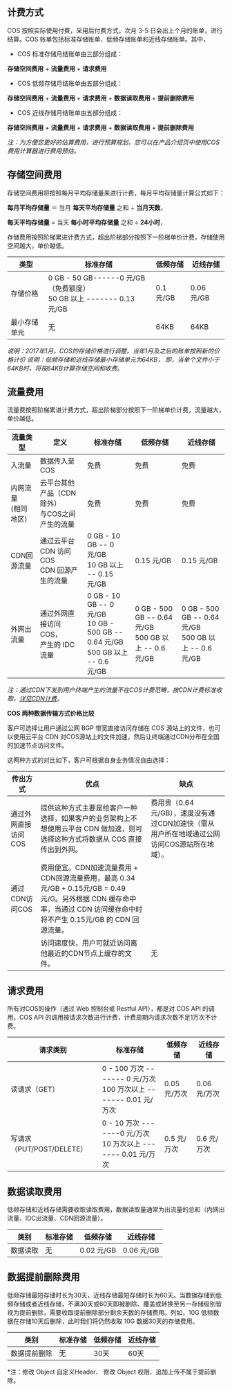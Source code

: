 ## 计费方式

COS 按照实际使用付费，采用后付费方式，次月 3-5 日会出上个月的账单，进行结算。COS 账单包括标准存储账单、低频存储账单和近线存储账单。其中，

* COS 标准存储月结账单由三部分组成：

**存储空间费用** + **流量费用** + **请求费用**

* COS 低频存储月结账单由五部分组成：

**存储空间费用** + **流量费用** + **请求费用** + **数据读取费用** + **提前删除费用** 

* COS 近线存储月结账单由五部分组成：

**存储空间费用** + **流量费用** + **请求费用** + **数据读取费用** + **提前删除费用** 

*注：为方便您更好的估算费用，进行预算规划，您可以在产品介绍页中使用COS费用计算器进行费用预估。*

## 存储空间费用

存储空间费用将按照每月平均存储量来进行计费，每月平均存储量计算公式如下：

**每月平均存储量** ＝ 当月 **每天平均存储量** 之和 ÷  **当月天数**，

**每天平均存储量** = 当天 **每小时平均存储量** 之和 ÷ **24小时**，

存储费用按照阶梯累进计费方式，超出阶梯部分按照下一阶梯单价计费，存储使用空间越大，单价越低。

| 类型  | 标准存储  |  低频存储  |  近线存储 |
| ------------ | ------------ | ------- | -------- |
| 存储价格 | 0 GB - 50 GB------0 元/GB（免费额度）</br> 50 GB 以上 ------- 0.13 元/GB|   0.1 元/GB | 0.06 元/GB |
| 最小存储单元 | 无 | 64KB | 64KB |

*说明：2017年1月，COS的存储价格进行调整。当年1月及之后的账单按照新的价格计价*
*说明：低频存储和近线存储最小存储单元为64KB， 即，当单个文件小于64KB时，将按64KB计算存储空间和收费。* 
  
## 流量费用

流量费按照阶梯累进计费方式，超出阶梯部分按照下一阶梯单价计费，流量越大，单价越低。

| 流量类型    | 定义              | 标准存储      | 低频存储      | 近线存储        |
| ------- | ----------------------------- | -------------- | -------------- | --------- |
| 入流量     | 数据传入至COS                      | 免费  | 免费     |免费      |
| 内网流量</br>(相同地区)  | 云平台其他产品（CDN除外）</br>与COS之间产生的流量     | 免费             | 免费    | 免费  |
| CDN回源流量 | 通过云平台 CDN 访问 COS </br> CDN 回源产生的流量 | 0 GB - 10 GB -- 0 元/GB </br>  10 GB 以上 -- 0.15 元/GB |  0.15 元/GB  |     0.15 元/GB    |  
| 外网出流量   | 通过外网直接访问COS，</br> 产生的 IDC 流量        | 0 GB - 10 GB -- 0 元/GB </br>  10 GB - 500 GB -- 0.64 元/GB </br>  500 GB 以上 -- 0.6 元/GB | 0 GB - 500 GB -- 0.64 元/GB </br>  500 GB 以上 -- 0.6 元/GB | 0 GB - 500 GB -- 0.64 元/GB </br>  500 GB 以上 -- 0.6 元/GB |

*注：通过CDN下发到用户终端产生的流量不在COS计费范畴，按CDN计费标准收取，[详见CDN计费](http://tcecqpoc.fsphere.cn/doc/product/228/%E8%AE%A1%E8%B4%B9%E8%AF%B4%E6%98%8E)。*

**COS 两种数据传输方式价格比较**

客户可选择让用户通过公网 BGP 带宽直接访问存储在 COS 源站上的文件，也可以使用云平台 CDN 对COS源站上的文件加速，然后让终端通过CDN分布在全国的加速节点访问文件。

这两种方式的对比如下，客户可根据自身业务情况自由选择：



| 传出方式        | 优点                                       | 缺点                                       |
| ----------- | ---------------------------------------- | ---------------------------------------- |
| 通过外网直接访问COS | 提供这种方式主要是给客户一种选择，如果客户的业务架构上不想使用云平台 CDN 做加速，则可选择这种方式将数据从 COS 直接传出到外网。 | 费用贵（0.64元/GB），速度没有通过CDN加速快（需从用户所在地域通过公网访问COS源站所在地域）。 |
| 通过CDN访问COS  | 费用便宜。CDN加速流量费用 + CDN回源流量费用，最高 0.34元/GB + 0.15元/GB = 0.49元/G。另外根据 CDN 缓存命中率，当通过 CDN 访问缓存命中时将不产生 0.15元/GB 的 CDN 回源流量。 |                                          |
|             | 访问速度快，用户可就近访问离他最近的CDN节点上缓存的文件。           | 无                                        |

## 请求费用

所有对COS的操作（通过 Web 控制台或 Restful API），都是对 COS API 的调用。COS API 的调用按请求次数进行计费，计费周期内请求次数不足1万次不计费。

| 请求类别                 | 标准存储        | 低频存储        |  近线存储        |
| -------------------- | ---------- | --------- |  --------- |
| 读请求（GET）             | 0 - 100 万次 ------- 0 元/万次 </br> 100 万次以上 ------- 0.01 元/万次   |  0.05 元/万次  |  0.06 元/万次  |
|  写请求（PUT/POST/DELETE）    | 0 - 10 万次 -------0 元/万次 </br> 10 万次以上 ------- 0.01 元/万次 |  0.5 元/万次  |  0.6 元/万次  |

## 数据读取费用

低频存储和近线存储需要收取读取费用，数据读取量通常为出流量的总和（内网出流量、IDC出流量、CDN回源流量）。

| 类别                 |  标准存储        |  低频存储        |  近线存储        |
| --------------------| --------- | --------- |  --------- |
| 数据读取             |  无  |  0.02 元/GB  |  0.06 元/GB  |


## 数据提前删除费用

低频存储最短存储时长为30天，近线存储最短存储时长为60天。当数据存储到低频存储或者近线存储，不满30天或60天即被删除、覆盖或转换至另一存储级别皆视为提前删除，需要收取提前删除部分剩余天数的存储费用。列如，10G 低频数据在存储10天后删除，此时我们将仍然收取 10G 数据30天的存储费用。

| 类别                 |  标准存储        | 低频存储        |  近线存储        |
| -------------------- | --------- | --------- |  --------- |
| 数据提前删除             |  无  |   30天  |  60天  |

*注：修改 Object 自定义Header、 修改 Object 权限、追加上传不属于提前删除。

